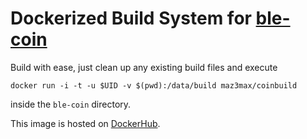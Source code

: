 # Dockerized Build System for [ble-coin](https://github.com/maz3max/ble-coin)

Build with ease, just clean up any existing build files and execute

`docker run -i -t -u $UID -v $(pwd):/data/build maz3max/coinbuild`

inside the `ble-coin` directory.

This image is hosted on [DockerHub](https://hub.docker.com/r/maz3max/coinbuild).
